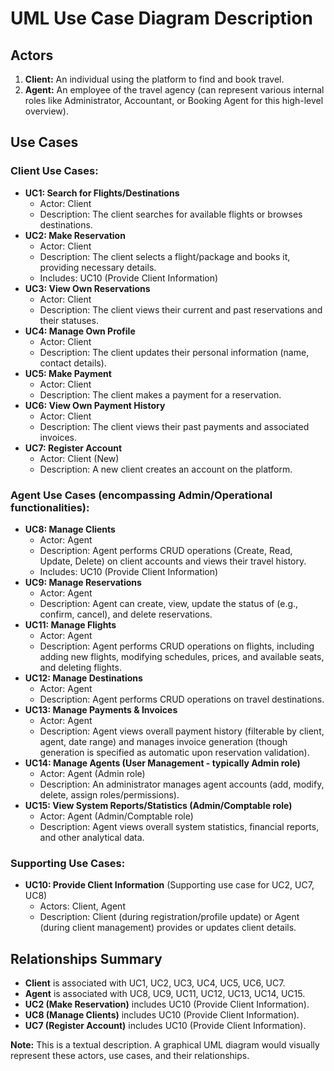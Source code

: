 # UML Use Case Diagram Description

## Actors

1.  **Client:** An individual using the platform to find and book travel.
2.  **Agent:** An employee of the travel agency (can represent various internal roles like Administrator, Accountant, or Booking Agent for this high-level overview).

## Use Cases

### Client Use Cases:
*   **UC1: Search for Flights/Destinations**
    *   Actor: Client
    *   Description: The client searches for available flights or browses destinations.
*   **UC2: Make Reservation**
    *   Actor: Client
    *   Description: The client selects a flight/package and books it, providing necessary details.
    *   Includes: UC10 (Provide Client Information)
*   **UC3: View Own Reservations**
    *   Actor: Client
    *   Description: The client views their current and past reservations and their statuses.
*   **UC4: Manage Own Profile**
    *   Actor: Client
    *   Description: The client updates their personal information (name, contact details).
*   **UC5: Make Payment**
    *   Actor: Client
    *   Description: The client makes a payment for a reservation.
*   **UC6: View Own Payment History**
    *   Actor: Client
    *   Description: The client views their past payments and associated invoices.
*   **UC7: Register Account**
    *   Actor: Client (New)
    *   Description: A new client creates an account on the platform.

### Agent Use Cases (encompassing Admin/Operational functionalities):
*   **UC8: Manage Clients**
    *   Actor: Agent
    *   Description: Agent performs CRUD operations (Create, Read, Update, Delete) on client accounts and views their travel history.
    *   Includes: UC10 (Provide Client Information)
*   **UC9: Manage Reservations**
    *   Actor: Agent
    *   Description: Agent can create, view, update the status of (e.g., confirm, cancel), and delete reservations.
*   **UC11: Manage Flights**
    *   Actor: Agent
    *   Description: Agent performs CRUD operations on flights, including adding new flights, modifying schedules, prices, and available seats, and deleting flights.
*   **UC12: Manage Destinations**
    *   Actor: Agent
    *   Description: Agent performs CRUD operations on travel destinations.
*   **UC13: Manage Payments & Invoices**
    *   Actor: Agent
    *   Description: Agent views overall payment history (filterable by client, agent, date range) and manages invoice generation (though generation is specified as automatic upon reservation validation).
*   **UC14: Manage Agents (User Management - typically Admin role)**
    *   Actor: Agent (Admin role)
    *   Description: An administrator manages agent accounts (add, modify, delete, assign roles/permissions).
*   **UC15: View System Reports/Statistics (Admin/Comptable role)**
    *   Actor: Agent (Admin/Comptable role)
    *   Description: Agent views overall system statistics, financial reports, and other analytical data.

### Supporting Use Cases:
*   **UC10: Provide Client Information** (Supporting use case for UC2, UC7, UC8)
    *   Actors: Client, Agent
    *   Description: Client (during registration/profile update) or Agent (during client management) provides or updates client details.

## Relationships Summary

*   **Client** is associated with UC1, UC2, UC3, UC4, UC5, UC6, UC7.
*   **Agent** is associated with UC8, UC9, UC11, UC12, UC13, UC14, UC15.
*   **UC2 (Make Reservation)** includes UC10 (Provide Client Information).
*   **UC8 (Manage Clients)** includes UC10 (Provide Client Information).
*   **UC7 (Register Account)** includes UC10 (Provide Client Information).

**Note:** This is a textual description. A graphical UML diagram would visually represent these actors, use cases, and their relationships.
